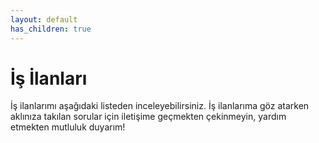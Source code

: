 ```yaml
---
layout: default
has_children: true
---
```


# İş İlanları

İş ilanlarımı aşağıdaki listeden inceleyebilirsiniz. İş ilanlarıma göz atarken aklınıza takılan sorular için iletişime geçmekten çekinmeyin, yardım etmekten mutluluk duyarım!
